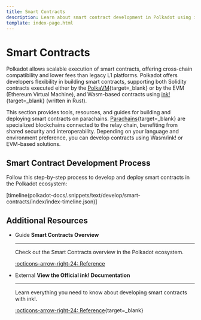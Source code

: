 ```yaml
---
title: Smart Contracts
description: Learn about smart contract development in Polkadot using ink! for Wasm contracts and EVM and PolkaVM support for Solidity contracts on Asset Hub and parachains.
template: index-page.html
---
```


# Smart Contracts

Polkadot allows scalable execution of smart contracts, offering cross-chain compatibility and lower fees than legacy L1 platforms. Polkadot offers developers flexibility in building smart contracts, supporting both Solidity contracts executed either by the [PolkaVM](/polkadot-protocol/smart-contract-basics/polkavm-design#polkavm){target=\_blank} or by the EVM (Ethereum Virtual Machine), and Wasm-based contracts using [ink!](https://use.ink/){target=\_blank} (written in Rust).

This section provides tools, resources, and guides for building and deploying smart contracts on parachains. [Parachains](/polkadot-protocol/architecture/parachains/overview/){target=\_blank} are specialized blockchains connected to the relay chain, benefiting from shared security and interoperability. Depending on your language and environment preference, you can develop contracts using Wasm/ink! or EVM-based solutions.

## Smart Contract Development Process

Follow this step-by-step process to develop and deploy smart contracts in the Polkadot ecosystem:

[timeline(polkadot-docs/.snippets/text/develop/smart-contracts/index/index-timeline.json)]

## Additional Resources

<div class="grid cards" markdown>

-   <span class="badge guide">Guide</span> __Smart Contracts Overview__

    ---

    Check out the Smart Contracts overview in the Polkadot ecosystem.

    [:octicons-arrow-right-24: Reference](/develop/smart-contracts/overview)

-   <span class="badge external">External</span> __View the Official ink! Documentation__

    ---

    Learn everything you need to know about developing smart contracts with ink!.

    [:octicons-arrow-right-24: Reference](https://use.ink/){target=\_blank}

</div>
